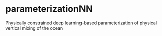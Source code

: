 # parameterizationNN
Physically constrained deep learning-based parameterization of physical vertical mixing of the ocean
